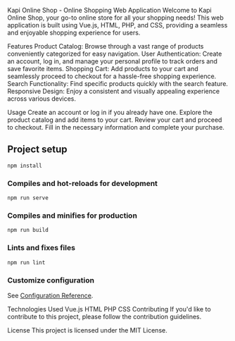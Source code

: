Kapi Online Shop - Online Shopping Web Application
Welcome to Kapi Online Shop, your go-to online store for all your shopping needs! This web application is built using Vue.js, HTML, PHP, and CSS, providing a seamless and enjoyable shopping experience for users.

Features
Product Catalog: Browse through a vast range of products conveniently categorized for easy navigation.
User Authentication: Create an account, log in, and manage your personal profile to track orders and save favorite items.
Shopping Cart: Add products to your cart and seamlessly proceed to checkout for a hassle-free shopping experience.
Search Functionality: Find specific products quickly with the search feature.
Responsive Design: Enjoy a consistent and visually appealing experience across various devices.

Usage
Create an account or log in if you already have one.
Explore the product catalog and add items to your cart.
Review your cart and proceed to checkout.
Fill in the necessary information and complete your purchase.

## Project setup
```
npm install
```

### Compiles and hot-reloads for development
```
npm run serve
```

### Compiles and minifies for production
```
npm run build
```

### Lints and fixes files
```
npm run lint
```

### Customize configuration
See [Configuration Reference](https://cli.vuejs.org/config/).

Technologies Used
Vue.js
HTML
PHP
CSS
Contributing
If you'd like to contribute to this project, please follow the contribution guidelines.

License
This project is licensed under the MIT License.
